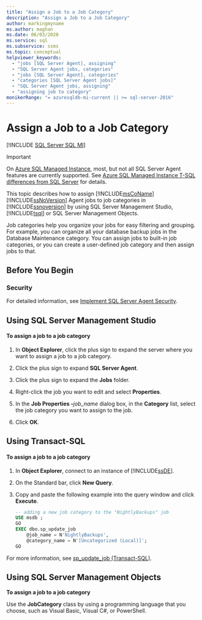 ```yaml
---
title: "Assign a Job to a Job Category"
description: "Assign a Job to a Job Category"
author: markingmyname
ms.author: maghan
ms.date: 06/03/2020
ms.service: sql
ms.subservice: ssms
ms.topic: conceptual
helpviewer_keywords:
  - "jobs [SQL Server Agent], assigning"
  - "SQL Server Agent jobs, categories"
  - "jobs [SQL Server Agent], categories"
  - "categories [SQL Server Agent jobs]"
  - "SQL Server Agent jobs, assigning"
  - "assigning job to category"
monikerRange: "= azuresqldb-mi-current || >= sql-server-2016"
---
```


# Assign a Job to a Job Category

[!INCLUDE [SQL Server SQL MI](../../includes/applies-to-version/sql-asdbmi.md)]

> [!IMPORTANT]  
> On [Azure SQL Managed Instance](/azure/sql-database/sql-database-managed-instance), most, but not all SQL Server Agent features are currently supported. See [Azure SQL Managed Instance T-SQL differences from SQL Server](/azure/sql-database/sql-database-managed-instance-transact-sql-information#sql-server-agent) for details.

This topic describes how to assign [!INCLUDE[msCoName](../../includes/msconame-md.md)] [!INCLUDE[ssNoVersion](../../includes/ssnoversion-md.md)] Agent jobs to job categories in [!INCLUDE[ssnoversion](../../includes/ssnoversion-md.md)] by using SQL Server Management Studio, [!INCLUDE[tsql](../../includes/tsql-md.md)] or SQL Server Management Objects.  
  
Job categories help you organize your jobs for easy filtering and grouping. For example, you can organize all your database backup jobs in the Database Maintenance category. You can assign jobs to built-in job categories, or you can create a user-defined job category and then assign jobs to that.  

## <a name="BeforeYouBegin"></a>Before You Begin  
  
### <a name="Security"></a>Security  
For detailed information, see [Implement SQL Server Agent Security](../../ssms/agent/implement-sql-server-agent-security.md).  
  
## <a name="SSMS"></a>Using SQL Server Management Studio  
  
#### To assign a job to a job category  
  
1.  In **Object Explorer**, click the plus sign to expand the server where you want to assign a job to a job category.  
  
2.  Click the plus sign to expand **SQL Server Agent**.  
  
3.  Click the plus sign to expand the **Jobs** folder.  
  
4.  Right-click the job you want to edit and select **Properties**.  
  
5.  In the **Job Properties -**_job\_name_ dialog box, in the **Category** list, select the job category you want to assign to the job.  
  
6.  Click **OK**.  
  
## <a name="TSQL"></a>Using Transact-SQL  
  
#### To assign a job to a job category  
  
1.  In **Object Explorer**, connect to an instance of [!INCLUDE[ssDE](../../includes/ssde-md.md)].  
  
2.  On the Standard bar, click **New Query**.  
  
3.  Copy and paste the following example into the query window and click **Execute**.  
  
    ```sql
    -- adding a new job category to the "NightlyBackups" job  
    USE msdb ;  
    GO  
    EXEC dbo.sp_update_job  
        @job_name = N'NightlyBackups',  
        @category_name = N'[Uncategorized (Local)]';  
    GO  
    ```  
  
For more information, see [sp_update_job (Transact-SQL)](../../relational-databases/system-stored-procedures/sp-update-job-transact-sql.md).  
  
## <a name="SMO"></a>Using SQL Server Management Objects  
**To assign a job to a job category**  
  
Use the **JobCategory** class by using a programming language that you choose, such as Visual Basic, Visual C#, or PowerShell.  

